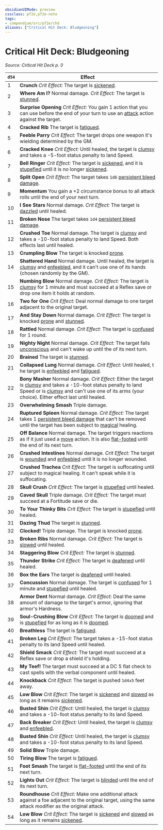 ```yaml
---
obsidianUIMode: preview
cssclass: pf2e,pf2e-note
tags:
- compendium/src/pf2e/chd
aliases: ["Critical Hit Deck: Bludgeoning"]
---
```

# Critical Hit Deck: Bludgeoning  
*Source: Critical Hit Deck p. 0*  

| `d54` | Effect |
|-------|--------|
| 1 | **Crunch** _Crit Effect:_ The target is [sickened](/rules/conditions.md#Sickened). |
| 2 | **Where Am I?** Normal damage. _Crit Effect:_ The target is [stunned](/rules/conditions.md#Stunned). |
| 3 | **Surprise Opening** _Crit Effect:_ You gain 1 action that you can use before the end of your turn to use an [attack](/rules/traits/attack.md) action against the target. |
| 4 | **Cracked Rib** The target is [fatigued](/rules/conditions.md#Fatigued). |
| 5 | **Feeble Parry** _Crit Effect:_ The target drops one weapon it's wielding determined by the GM. |
| 6 | **Cracked Knee** _Crit Effect:_ Until healed, the target is [clumsy](/rules/conditions.md#Clumsy) and takes a -5-foot status penalty to land Speed. |
| 7 | **Bell Ringer** _Crit Effect:_ The target is [sickened](/rules/conditions.md#Sickened), and it is [stupefied](/rules/conditions.md#Stupefied) until it is no longer [sickened](/rules/conditions.md#Sickened). |
| 8 | **Split Open** _Crit Effect:_ The target takes `1d6` [persistent bleed damage](/rules/conditions.md#Persistent%20Damage). |
| 9 | **Momentum** You gain a +2 circumstance bonus to all attack rolls until the end of your next turn. |
| 10 | **I See Stars** Normal damage. _Crit Effect:_ The target is [dazzled](/rules/conditions.md#Dazzled) until healed. |
| 11 | **Broken Nose** The target takes `1d4` [persistent bleed damage](/rules/conditions.md#Persistent%20Damage). |
| 12 | **Crushed Toe** Normal damage. The target is [clumsy](/rules/conditions.md#Clumsy) and takes a -10-foot status penalty to land Speed. Both effects last until healed. |
| 13 | **Crumpling Blow** The target is knocked [prone](/rules/conditions.md#Prone). |
| 14 | **Shattered Hand** Normal damage. Until healed, the target is [clumsy](/rules/conditions.md#Clumsy) and [enfeebled](/rules/conditions.md#Enfeebled), and it can't use one of its hands (chosen randomly by the GM). |
| 15 | **Numbing Blow** Normal damage. _Crit Effect:_ The target is [clumsy](/rules/conditions.md#Clumsy) for 1 minute and must succeed at a Reflex save or drop one item it holds at random. |
| 16 | **Two for One** _Crit Effect:_ Deal normal damage to one target adjacent to the original target. |
| 17 | **And Stay Down** Normal damage. _Crit Effect:_ The target is knocked [prone](/rules/conditions.md#Prone) and [stunned](/rules/conditions.md#Stunned). |
| 18 | **Rattled** Normal damage. _Crit Effect:_ The target is [confused](/rules/conditions.md#Confused) for 1 round. |
| 19 | **Nighty Night** Normal damage. _Crit Effect:_ The target falls [unconscious](/rules/conditions.md#Unconscious) and can't wake up until the of its next turn. |
| 20 | **Brained** The target is [stunned](/rules/conditions.md#Stunned). |
| 21 | **Collapsed Lung** Normal damage. _Crit Effect:_ Until healed, t he target is [enfeebled](/rules/conditions.md#Enfeebled) and [fatigued](/rules/conditions.md#Fatigued). |
| 22 | **Bony Masher** Normal damage. _Crit Effect:_ Either the target is [clumsy](/rules/conditions.md#Clumsy) and takes a -10-foot status penalty to land Speed or is [clumsy](/rules/conditions.md#Clumsy) and can't use one of its arms (your choice). Either effect last until healed. |
| 23 | **Overwhelming Smash** Triple damage. |
| 24 | **Ruptured Spleen** Normal damage. _Crit Effect:_ The target takes 1 [persistent bleed damage](/rules/conditions.md#Persistent%20Damage) that can't be removed until the target has been subject to [magical](/rules/traits/magical.md) healing. |
| 25 | **Off Balance** Normal damage. The target triggers reactions as if it just used a [move](/rules/traits/move.md) action. It is also [flat-footed](/rules/conditions.md#Flat-footed) until the end of its next turn. |
| 26 | **Crushed Intestines** Normal damage. _Crit Effect:_ The target is [wounded](/rules/conditions.md#Wounded) and [enfeebled](/rules/conditions.md#Enfeebled) until it is no longer wounded. |
| 27 | **Crushed Trachea** _Crit Effect:_ The target is suffocating until subject to magical healing. It can't speak while it is suffocating. |
| 28 | **Skull Crush** _Crit Effect:_ The target is [stupefied](/rules/conditions.md#Stupefied) until healed. |
| 29 | **Caved Skull** Triple damage. _Crit Effect:_ The target must succeed at a Fortitude save or die. |
| 30 | **To Your Thinky Bits** _Crit Effect:_ The target is [stupefied](/rules/conditions.md#Stupefied) until healed. |
| 31 | **Dazing Thud** The target is [stunned](/rules/conditions.md#Stunned). |
| 32 | **Clocked!** Triple damage. The target is knocked [prone](/rules/conditions.md#Prone). |
| 33 | **Broken Ribs** Normal damage. _Crit Effect:_ The target is [slowed](/rules/conditions.md#Slowed) until healed. |
| 34 | **Staggering Blow** _Crit Effect:_ The target is [stunned](/rules/conditions.md#Stunned). |
| 35 | **Thunder Strike** _Crit Effect:_ The target is [deafened](/rules/conditions.md#Deafened) until healed. |
| 36 | **Box the Ears** The target is [deafened](/rules/conditions.md#Deafened) until healed. |
| 37 | **Concussion** Normal damage. The target is [confused](/rules/conditions.md#Confused) for 1 minute and [stupefied](/rules/conditions.md#Stupefied) until healed. |
| 38 | **Armor Dent** Normal damage. _Crit Effect:_ Deal the same amount of damage to the target's armor, ignoring that armor's Hardness. |
| 39 | **Soul-Crushing Blow** _Crit Effect:_ The target is [doomed](/rules/conditions.md#Doomed) and is [stupefied](/rules/conditions.md#Stupefied) for as long as it is [doomed](/rules/conditions.md#Doomed). |
| 40 | **Breathless** The target is [fatigued](/rules/conditions.md#Fatigued). |
| 41 | **Broken Leg** _Crit Effect:_ The target takes a -15-foot status penalty to its land Speed until healed. |
| 42 | **Shield Smack** _Crit Effect:_ The target must succeed at a Reflex save or drop a shield it's holding. |
| 43 | **My Teef!** The target must succeed at a DC 5 flat check to cast spells with the verbal component until healed. |
| 44 | **Knockback** _Crit Effect:_ The target is pushed `1d4x5` feet away. |
| 45 | **Low Blow** _Crit Effect:_ The target is [sickened](/rules/conditions.md#Sickened) and [slowed](/rules/conditions.md#Slowed) as long as it remains [sickened](/rules/conditions.md#Sickened). |
| 46 | **Busted Shin** _Crit Effect:_ Until healed, the target is [clumsy](/rules/conditions.md#Clumsy) and takes a -10-foot status penalty to its land Speed. |
| 47 | **Back Breaker** _Crit Effect:_ Until healed, the target is [clumsy](/rules/conditions.md#Clumsy) and [enfeebled](/rules/conditions.md#Enfeebled). |
| 48 | **Busted Shin** _Crit Effect:_ Until healed, the target is [clumsy](/rules/conditions.md#Clumsy) and takes a -10-foot status penalty to its land Speed. |
| 49 | **Solid Blow** Triple damage. |
| 50 | **Tiring Blow** The target is [fatigued](/rules/conditions.md#Fatigued). |
| 51 | **Foot Smash** The target is [flat-footed](/rules/conditions.md#Flat-footed) until the end of its next turn. |
| 52 | **Lights Out** _Crit Effect:_ The target is [blinded](/rules/conditions.md#Blinded) until the end of its next turn. |
| 53 | **Roundhouse** _Crit Effect:_ Make one additional attack against a foe adjacent to the original target, using the same attack modifier as the original attack. |
| 54 | **Low Blow** _Crit Effect:_ The target is [sickened](/rules/conditions.md#Sickened) and [slowed](/rules/conditions.md#Slowed) as long as it remains [sickened](/rules/conditions.md#Sickened). |